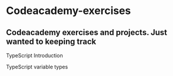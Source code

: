 # Codeacademy-exercises

## Codeacademy exercises and projects. Just wanted to keeping track

TypeScript Introduction

TypeScript variable types
